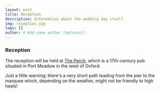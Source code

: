 ```yaml
---
layout: post
title: Reception
description: Information about the wedding day itself.
img: reception.jpg
tags: []
author: # Add name author (optional)
---
```


### Reception

The reception will be held at [The Perch](http://the-perch.co.uk/), which is a 17th-century pub situated in Port Meadow 
in the west of Oxford.

Just a little warning: there's a very short path leading from the pier to the
marquee which, depending on the weather, might not be friendly to high heels!


